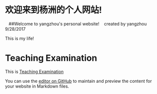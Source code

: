 # 欢迎来到杨洲的个人网站!
    ##Welcome to yangzhou's personal website!
    created by yangzhou 9/28/2017
    
    
    
This is my life!






# Teaching Examination
This is [Teaching Examination](https://github.com/Mattina/yangzhou/edit/master/README.md)


You can use the [editor on GitHub](https://github.com/Mattina/yangzhou/edit/master/README.md) to maintain and preview the content for your website in Markdown files.
